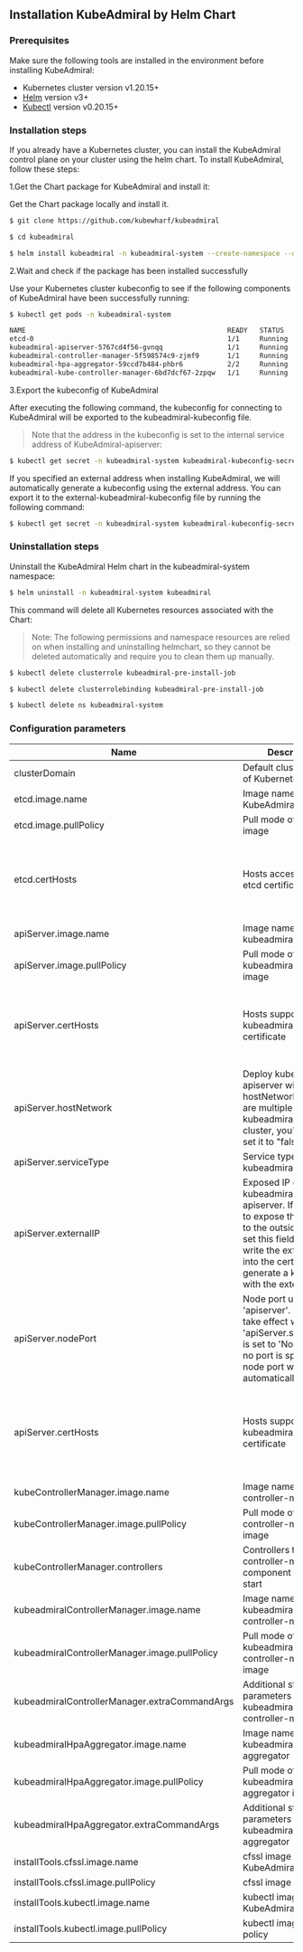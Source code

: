 ## Installation KubeAdmiral by Helm Chart

### Prerequisites

Make sure the following tools are installed in the environment before installing KubeAdmiral:

- Kubernetes cluster version v1.20.15+
- [Helm](https://helm.sh/) version v3+
- [Kubectl](https://github.com/kubernetes/kubectl) version v0.20.15+

### Installation steps

If you already have a Kubernetes cluster, you can install the KubeAdmiral control plane on your cluster using the helm chart. To install KubeAdmiral, follow these steps:

1.Get the Chart package for KubeAdmiral and install it:

Get the Chart package locally and install it.

```Bash
$ git clone https://github.com/kubewharf/kubeadmiral

$ cd kubeadmiral

$ helm install kubeadmiral -n kubeadmiral-system --create-namespace --dependency-update ./charts/kubeadmiral
```

2.Wait and check if the package has been installed successfully

Use your Kubernetes cluster kubeconfig to see if the following components of KubeAdmiral have been successfully running:

```Bash
$ kubectl get pods -n kubeadmiral-system

NAME                                                  READY   STATUS    RESTARTS      AGE
etcd-0                                                1/1     Running   0             13h
kubeadmiral-apiserver-5767cd4f56-gvnqq                1/1     Running   0             13h
kubeadmiral-controller-manager-5f598574c9-zjmf9       1/1     Running   0             13h
kubeadmiral-hpa-aggregator-59ccd7b484-phbr6           2/2     Running   0             13h
kubeadmiral-kube-controller-manager-6bd7dcf67-2zpqw   1/1     Running   2 (13h ago)   13h
```

3.Export the kubeconfig of KubeAdmiral

After executing the following command, the kubeconfig for connecting to KubeAdmiral will be exported to the kubeadmiral-kubeconfig file.

> Note that the address in the kubeconfig is set to the internal service address of KubeAdmiral-apiserver:

```Bash
$ kubectl get secret -n kubeadmiral-system kubeadmiral-kubeconfig-secret -o jsonpath={.data.kubeconfig} | base64 -d > kubeadmiral-kubeconfig
```

If you specified an external address when installing KubeAdmiral, we will automatically generate a kubeconfig using the external address. You can export it to the external-kubeadmiral-kubeconfig file by running the following command:

```Bash
$ kubectl get secret -n kubeadmiral-system kubeadmiral-kubeconfig-secret -o jsonpath={.data.external-kubeconfig} | base64 -d > external-kubeadmiral-kubeconfig
```

### Uninstallation steps

Uninstall the KubeAdmiral Helm chart in the kubeadmiral-system namespace:

```Bash
$ helm uninstall -n kubeadmiral-system kubeadmiral 
```

This command will delete all Kubernetes resources associated with the Chart:

> Note: The following permissions and namespace resources are relied on when installing and uninstalling helmchart, so they cannot be deleted automatically and require you to clean them up manually.

```Bash
$ kubectl delete clusterrole kubeadmiral-pre-install-job

$ kubectl delete clusterrolebinding kubeadmiral-pre-install-job

$ kubectl delete ns kubeadmiral-system
```

### Configuration parameters

| Name                                          | Description                                                  | Default Value                                                |
| --------------------------------------------- | ------------------------------------------------------------ | ------------------------------------------------------------ |
| clusterDomain                                 | Default cluster domain of Kubernetes cluster                 | "cluster.local"                                              |
| etcd.image.name                               | Image name used by KubeAdmiral etcd                          | "registry.k8s.io/etcd:3.4.13-0"                              |
| etcd.image.pullPolicy                         | Pull mode of etcd image                                      | "IfNotPresent"                                               |
| etcd.certHosts                                | Hosts accessible with etcd certificate                       | ["kubernetes.default.svc", ".etcd.{{ .Release.Namespace }}.svc.{{ .Values.clusterDomain }}", "*.{{ .Release.Namespace }}.svc.{{ .Values.clusterDomain }}", "*.{{ .Release.Namespace }}.svc", "localhost", "127.0.0.1"] |
| apiServer.image.name                          | Image name of kubeadmiral-apiserver                          | "registry.k8s.io/kube-apiserver:v1.20.15"                    |
| apiServer.image.pullPolicy                    | Pull mode of kubeadmiral-apiserver image                     | "IfNotPresent"                                               |
| apiServer.certHosts                           | Hosts supported by kubeadmiral-apiserver certificate         | ["kubernetes.default.svc", ".etcd.{{ .Release.Namespace }}.svc.{{ .Values.clusterDomain }}", "*.{{ .Release.Namespace }}.svc.{{ .Values.clusterDomain }}", "*.{{ .Release.Namespace }}.svc", "localhost", "127.0.0.1"] |
| apiServer.hostNetwork                         | Deploy kubeadmiral-apiserver with hostNetwork. If there are multiple kubeadmirals in one cluster, you'd better set it to "false" | "false"                                                      |
| apiServer.serviceType                         | Service type of kubeadmiral-apiserver                        | "ClusterIP"                                                  |
| apiServer.externalIP                          | Exposed IP of kubeadmiral-apiserver. If you want to expose the apiserver to the outside, you can set this field, which will write the external IP into the certificate and generate a kubeconfig with the external IP. | ""                                                           |
| apiServer.nodePort                            | Node port used for the 'apiserver'. This will take effect when 'apiServer.serviceType' is set to 'NodePort'. If no port is specified, a node port will be automatically assigned. | 0                                                            |
| apiServer.certHosts                           | Hosts supported by the kubeadmiral-apiserver certificate     | ["kubernetes.default.svc", ".etcd.{{ .Release.Namespace }}.svc.{{ .Values.clusterDomain }}", "*.{{ .Release.Namespace }}.svc.{{ .Values.clusterDomain }}", "*.{{ .Release.Namespace }}.svc", "localhost", "127.0.0.1", "{{ .Values.apiServer.externalIP }}"] |
| kubeControllerManager.image.name              | Image name of kube-controller-manager                        | "registry.k8s.io/kube-controller-manager:v1.20.15"           |
| kubeControllerManager.image.pullPolicy        | Pull mode of kube-controller-manager image                   | "IfNotPresent"                                               |
| kubeControllerManager.controllers             | Controllers that kube-controller-manager component needs to start | "namespace,garbagecollector"                                 |
| kubeadmiralControllerManager.image.name       | Image name of kubeadmiral-controller-manager                 | "docker.io/kubewharf/kubeadmiral-controller-manager:v1.0.0"  |
| kubeadmiralControllerManager.image.pullPolicy | Pull mode of kubeadmiral-controller-manager image            | "IfNotPresent"                                               |
| kubeadmiralControllerManager.extraCommandArgs | Additional startup parameters of kubeadmiral-controller-manager | {}                                                           |
| kubeadmiralHpaAggregator.image.name           | Image name of kubeadmiral-hpa-aggregator                     | "docker.io/kubewharf/kubeadmiral-hpa-aggregator:v1.0.0"      |
| kubeadmiralHpaAggregator.image.pullPolicy     | Pull mode of kubeadmiral-hpa-aggregator image                | "IfNotPresent"                                               |
| kubeadmiralHpaAggregator.extraCommandArgs     | Additional startup parameters of kubeadmiral-hpa-aggregator  | {}                                                           |
| installTools.cfssl.image.name                 | cfssl image name for KubeAdmiral installer                   | "docker.io/cfssl/cfssl:latest"                               |
| installTools.cfssl.image.pullPolicy           | cfssl image pull policy                                      | "IfNotPresent"                                               |
| installTools.kubectl.image.name               | kubectl image name for KubeAdmiral installer                 | "docker.io/bitnami/kubectl:1.22.10"                          |
| installTools.kubectl.image.pullPolicy         | kubectl image pull policy                                    | "IfNotPresent"                                               |

